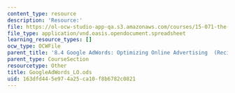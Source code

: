 ```yaml
---
content_type: resource
description: 'Resource:'
file: https://ol-ocw-studio-app-qa.s3.amazonaws.com/courses/15-071-the-analytics-edge-spring-2017/163dfd445e974a25ca10f8b6782c0821_GoogleAdWords_LO.ods
file_type: application/vnd.oasis.opendocument.spreadsheet
learning_resource_types: []
ocw_type: OCWFile
parent_title: '8.4 Google AdWords: Optimizing Online Advertising  (Recitation)'
parent_type: CourseSection
resourcetype: Other
title: GoogleAdWords_LO.ods
uid: 163dfd44-5e97-4a25-ca10-f8b6782c0821
---
```

